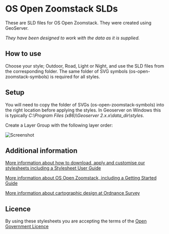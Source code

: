 # OS Open Zoomstack SLDs

These are SLD files for OS Open Zoomstack. They were created using GeoServer.

*They have been designed to work with the data as it is supplied.*

## How to use
Choose your style; Outdoor, Road, Light or Night, and use the SLD files from the corresponding folder.
The same folder of SVG symbols (os-open-zoomstack-symbols) is required for all styles.

## Setup

You will need to copy the folder of SVGs (os-open-zoomstack-symbols) into the right location before applying the styles. In Geoserver on Windows this is typically *C:\Program Files (x86)\Geoserver 2.x.x\data_dir\styles*.

Create a Layer Group with the following layer order:

![Screenshot](https://raw.githubusercontent.com/OrdnanceSurvey/OS-Open-Zoomstack-Stylesheets/master/GeoPackage/Styled%20Layer%20Descriptors%20(SLD)/Layer%20Order.PNG "Recommended layer order for OS Open Zoomstack")

## Additional information

[More information about how to download, apply and customise our stylesheets including a Stylesheet User Guide](http://www.ordnancesurvey.co.uk/resources/carto-design/cartographic-stylesheets.html)

[More information about OS Open Zoomstack, including a Getting Started Guide](http://www.ordnancesurvey.co.uk/business-and-government/products/os-open-zoomstack.html)

[More information about cartographic design at Ordnance Survey](https://www.ordnancesurvey.co.uk/resources/carto-design/)

## Licence

By using these stylesheets you are accepting the terms of the [Open Government Licence](http://www.nationalarchives.gov.uk/doc/open-government-licence/)